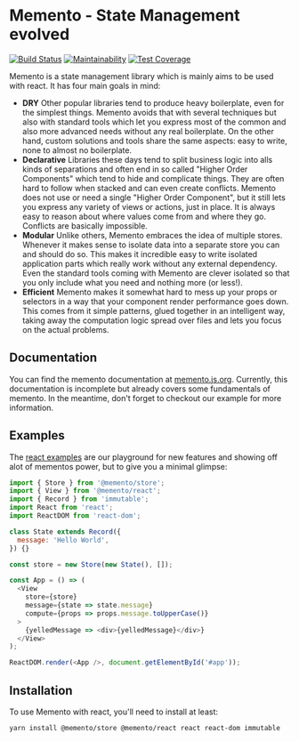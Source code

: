 # Memento - State Management evolved

[![Build Status](https://travis-ci.org/jeanfortheweb/memento.svg?branch=master)](https://travis-ci.org/jeanfortheweb/memento) [![Maintainability](https://api.codeclimate.com/v1/badges/5494041ca69fd977cae6/maintainability)](https://codeclimate.com/github/jeanfortheweb/memento/maintainability) [![Test Coverage](https://api.codeclimate.com/v1/badges/5494041ca69fd977cae6/test_coverage)](https://codeclimate.com/github/jeanfortheweb/memento/test_coverage)

Memento is a state management library which is mainly aims to be used with react. It has four main goals in mind:

* **DRY** Other popular libraries tend to produce heavy boilerplate, even for the simplest things. Memento avoids that with several techniques but also with standard tools which let you express most of the common and also more advanced needs without any real boilerplate. On the other hand, custom solutions and tools share the same aspects: easy to write, none to almost no boilerplate.
* **Declarative** Libraries these days tend to split business logic into alls kinds of separations and often end in so called "Higher Order Components" which tend to hide and complicate things. They are often hard to follow when stacked and can even create conflicts. Memento does not use or need a single "Higher Order Component", but it still lets you express any variety of views or actions, just in place. It is always easy to reason about where values come from and where they go. Conflicts are basically impossible.
* **Modular** Unlike others, Memento embraces the idea of multiple stores. Whenever it makes sense to isolate data into a separate store you can and should do so. This makes it incredible easy to write isolated application parts which really work without any external dependency. Even the standard tools coming with Memento are clever isolated so that you only include what you need and nothing more (or less!).
* **Efficient** Memento makes it somewhat hard to mess up your props or selectors in a way that your component render performance goes down. This comes from it simple patterns, glued together in an intelligent way, taking away the computation logic spread over files and lets you focus on the actual problems.

## Documentation

You can find the memento documentation at [memento.js.org](http://memento.js.org).
Currently, this documentation is incomplete but already covers some fundamentals of memento. In the meantime, don't forget to checkout our example for more information.

## Examples

The [react examples](https://github.com/jeanfortheweb/memento/tree/master/packages/react-todo-example) are our playground for new features and showing off alot of mementos power, but to give you a minimal glimpse:

```js
import { Store } from '@memento/store';
import { View } from '@memento/react';
import { Record } from 'immutable';
import React from 'react';
import ReactDOM from 'react-dom';

class State extends Record({
  message: 'Hello World',
}) {}

const store = new Store(new State(), []);

const App = () => (
  <View
    store={store}
    message={state => state.message}
    compute={props => props.message.toUpperCase()}
  >
    {yelledMessage => <div>{yelledMessage}</div>}
  </View>
);

ReactDOM.render(<App />, document.getElementById('#app'));
```

## Installation

To use Memento with react, you'll need to install at least:

```sh
yarn install @memento/store @memento/react react react-dom immutable
```
